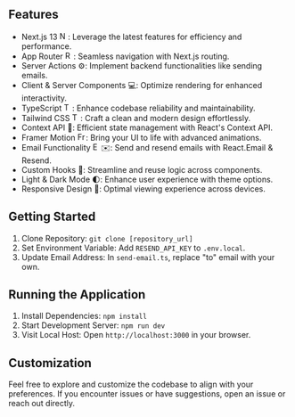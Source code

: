 ## Features

- Next.js 13 <img src="https://assets.vercel.com/image/upload/v1607554385/repositories/next-js/next-logo.png" alt="Next.js Logo" height="15">: Leverage the latest features for efficiency and performance.
- App Router <img src="https://simpleicons.org/icons/react.svg" alt="React Router Icon" height="15">: Seamless navigation with Next.js routing.
- Server Actions ⚙️: Implement backend functionalities like sending emails.
- Client & Server Components 💻: Optimize rendering for enhanced interactivity.
- TypeScript <img src="https://simpleicons.org/icons/typescript.svg" alt="TypeScript Icon" height="15">: Enhance codebase reliability and maintainability.
- Tailwind CSS <img src="https://simpleicons.org/icons/tailwindcss.svg" alt="Tailwind CSS Icon" height="15">: Craft a clean and modern design effortlessly.
- Context API 🔄: Efficient state management with React's Context API.
- Framer Motion <img src="https://simpleicons.org/icons/framer.svg" alt="Framer Motion Icon" height="15">: Bring your UI to life with advanced animations.
- Email Functionality <img src="https://simpleicons.org/icons/gmail.svg" alt="Email Icon" height="15">✉️: Send and resend emails with React.Email & Resend.
- Custom Hooks 🎣: Streamline and reuse logic across components.
- Light & Dark Mode 🌓: Enhance user experience with theme options.
- Responsive Design 📱: Optimal viewing experience across devices.

## Getting Started

1. Clone Repository: `git clone [repository_url]`
2. Set Environment Variable: Add `RESEND_API_KEY` to `.env.local`.
3. Update Email Address: In `send-email.ts`, replace "to" email with your own.

## Running the Application

1. Install Dependencies: `npm install`
2. Start Development Server: `npm run dev`
3. Visit Local Host: Open `http://localhost:3000` in your browser.

## Customization

Feel free to explore and customize the codebase to align with your preferences. If you encounter issues or have suggestions, open an issue or reach out directly.
